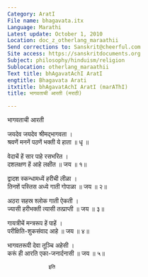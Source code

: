```yaml
---
Category: AratI
File name: bhagavata.itx
Language: Marathi
Latest update: October 1, 2010
Location: doc_z_otherlang_maraathii
Send corrections to: Sanskrit@cheerful.com
Site access: https://sanskritdocuments.org
Subject: philosophy/hinduism/religion
Sublocation: otherlang_maraathii
Text title: bhAgavatAchI AratI
engtitle: Bhagavata Arati
itxtitle: bhAgavatAchI AratI (marAThI)
title: भागवताची आरती (मराठी)

---
```

  
 भागवताची आरती   
  
जयदेव जयदेव श्रीमद्भागवता ।  
श्रवणें मननें पठणें भक्ती ये हाता ॥ धृ ॥  
  
वेदाचें हें सार पाहे रसभरित ।  
दशलक्षण हें आहे लक्षीत ॥ जय ॥ १॥  
  
द्वादश स्कन्धामध्यें हरीची लीळा ।  
तिनशें पस्तिस अध्ये गाती गोपाळा ॥ जय ॥ २॥  
  
अठरा सहस्र श्लोक गाती ऐकती ।  
ज्यासी हरीभक्ती त्यासी तत्प्राप्ती ॥ जय ॥ ३॥  
  
गायत्रीचें मन्त्ररूप हें पाहें ।  
परीक्षिति-शुकसंवाद आहे ॥ जय ॥ ४॥  
  
भागवतरूपी देवा तूञ्चि अहेसी ।  
करूं ही आरति एका-जनार्दनासी ॥ जय ॥ ५॥  
  
                 इति  
  
  
